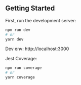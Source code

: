 ## Getting Started

First, run the development server:

```bash
npm run dev
# or
yarn dev
```

Dev env: http://localhost:3000

Jest Coverage:

```bash
npm run coverage
# or
yarn coverage
```
